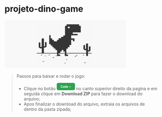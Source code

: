 # projeto-dino-game

<img src="https://github.com/HabacuqueCL/imagezRepo/blob/main/dino-chrome-image.jpg?raw=true" alt="Imagem do jogod do dinossauro do google" width="400px" height="160px"/>

> Passos para baixar e rodar o jogo:
>
> - Clique no botão <img src="https://github.com/HabacuqueCL/imagezRepo/blob/main/button-code-github.png?raw=true" alt="imagem do botao code" width="60px" /> no canto superior direito da pagina e em seguida clique em <span><strong>Download ZIP </strong></span> para fazer o download do arquivo;
> - Apos finalizar o download do arquivo, extraia os arquivos de dentro da pasta zipada;

